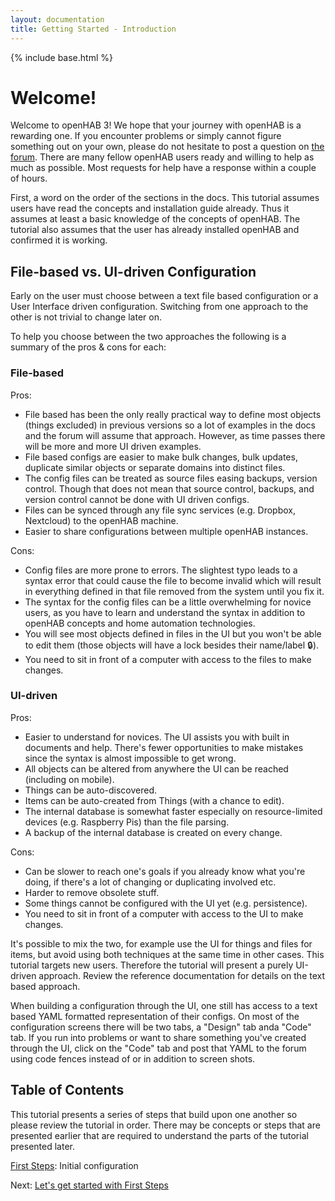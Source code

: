 ```yaml
---
layout: documentation
title: Getting Started - Introduction
---
```


{% include base.html %}

# Welcome!

Welcome to openHAB 3! 
We hope that your journey with openHAB is a rewarding one. 
If you encounter problems or simply cannot figure something out on your own, please do not hesitate to post a question on [the forum](https://community.openhab.org). 
There are many fellow openHAB users ready and willing to help as much as possible. 
Most requests for help have a response within a couple of hours.

First, a word on the order of the sections in the docs. 
This tutorial assumes users have read the concepts and installation guide already. 
Thus it assumes at least a basic knowledge of the concepts of openHAB. 
The tutorial also assumes that the user has already installed openHAB and confirmed it is working.

## File-based vs. UI-driven Configuration

Early on the user must choose between a text file based configuration or a User Interface driven configuration.
Switching from one approach to the other is not trivial to change later on.

To help you choose between the two approaches the following is a summary of the pros & cons for each:

### File-based
Pros:
- File based has been the only really practical way to define most objects (things excluded) in previous versions so a lot of examples in the docs and the forum will assume that approach. However, as time passes there will be more and more UI driven examples.
- File based configs are easier to make bulk changes, bulk updates, duplicate similar objects or separate domains into distinct files.
- The config files can be treated as source files easing backups, version control. Though that does not mean that source control, backups, and version control cannot be done with UI driven configs.
- Files can be synced through any file sync services (e.g. Dropbox, Nextcloud) to the openHAB machine.
- Easier to share configurations between multiple openHAB instances.

Cons:
- Config files are more prone to errors. The slightest typo leads to a syntax error that could cause the file to become invalid which will result in everything defined in that file removed from the system until you fix it.
- The syntax for the config files can be a little overwhelming for novice users, as you have to learn and understand the syntax in addition to openHAB concepts and home automation technologies.
- You will see most objects defined in files in the UI but you won't be able to edit them (those objects will have a lock besides their name/label :lock:).
- You need to sit in front of a computer with access to the files to make changes.

### UI-driven
Pros:
- Easier to understand for novices. The UI assists you with built in documents and help. There's fewer opportunities to make mistakes since the syntax is almost impossible to get wrong.
- All objects can be altered from anywhere the UI can be reached (including on mobile).
- Things can be auto-discovered.
- Items can be auto-created from Things (with a chance to edit).
- The internal database is somewhat faster especially on resource-limited devices (e.g. Raspberry Pis) than the file parsing.
- A backup of the internal database is created on every change.

Cons:
- Can be slower to reach one's goals if you already know what you're doing, if there's a lot of changing or duplicating involved etc.
- Harder to remove obsolete stuff.
- Some things cannot be configured with the UI yet (e.g. persistence).
- You need to sit in front of a computer with access to the UI to make changes.

It's possible to mix the two, for example use the UI for things and files for items, but avoid using both techniques at the same time in other cases. 
This tutorial targets new users.
Therefore the tutorial will present a purely UI-driven approach.
Review the reference documentation for details on the text based approach.

When building a configuration through the UI, one still has access to a text based YAML formatted representation of their configs.
On most of the configuration screens there will be two tabs, a "Design" tab anda  "Code" tab.
If you run into problems or want to share something you've created through the UI, click on the "Code" tab and post that YAML to the forum using code fences instead of or in addition to screen shots. 

## Table of Contents

This tutorial presents a series of steps that build upon one another so please review the tutorial in order. 
There may be concepts or steps that are presented earlier that are required to understand the parts of the tutorial presented later.

[First Steps]({{base}}/tutorials/getting_started/first_steps.html): Initial configuration

<!--
[Adding Things: Simple]({{base}}/tutorials/getting_started/things_simple.html): Discovering Things

[Adding Things: Intermediate]({{base}}/tutorials/getting_started/things_intermediate.html): Creating Bridges

[Adding Things: Advanced]({{base}}/tutorials/getting_started/things_advanced.html): Manual creation of Things

[Items and the Semantic Model]({{base}}/tutorials/getting_started/model.html): Creating Items and putting them into a semantic model

[Persistence]({{base}}/tutorials/getting_started/persistence.html): Saving and retrieving historic data

[Pages: Introduction]({{base}}//tutorials/getting_started/pages_intro.html): What are Pages?

[Pages: Widgets]({{base}}/tutorials/getting_started/pages_widgets.html): Introduction to populating Pages

[Pages: Page Types]({{base}}/tutorials/getting_started/pages_types.html): Layout, Charts, and Tabbed type Pages

[Rules: Simple]({{base}}/tutorials/getting_started/rules_simple.html): Introduction to rules and a simple example

[Rules: Intermediate]({{base}}/tutorials/getting_started/rules_intermediate.html): Rules that involve some scripting

[openHAB Cloud]({{base}}/tutorials/getting_started/cloud.html): Connecting to the free openHAB Cloud Service

[Putting it all Together]({{base}}/tutorials/getting_started/example.html) Comprehensive Example
-->

Next: [Let's get started with First Steps]({{base}}/tutorials/getting_started/first_steps.html)
